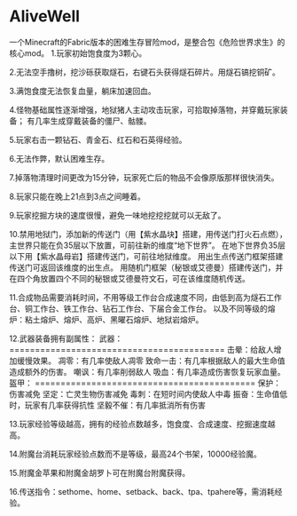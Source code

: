 # AliveWell
一个Minecraft的Fabric版本的困难生存冒险mod，是整合包《危险世界求生》的核心mod。
1.玩家初始饱食度为3颗心。

2.无法空手撸树，挖沙砾获取燧石，右键石头获得燧石碎片。用燧石镐挖铜矿。

3.满饱食度无法恢复血量，躺床加速回血。

4.怪物基础属性逐渐增强，地狱猪人主动攻击玩家，可拾取掉落物，并穿戴玩家装备； 有几率生成穿戴装备的僵尸、骷髅。

5.玩家右击一颗钻石、青金石、红石和石英得经验。

6.无法作弊，默认困难生存。

7.掉落物清理时间更改为15分钟，玩家死亡后的物品不会像原版那样很快消失。

8.玩家只能在晚上21点到3点之间睡着。

9.玩家挖掘方块的速度很慢，避免一味地挖挖挖就可以无敌了。

10.禁用地狱门，添加新的传送门（用【紫水晶块】搭建，用传送门打火石点燃），主世界只能在负35层以下放置，可前往新的维度“地下世界”。 
在地下世界负35层以下用【紫水晶母岩】搭建传送门，可前往地狱维度。 
用出生点传送门框架搭建传送门可返回该维度的出生点。 
用随机门框架（秘银或艾德曼）搭建传送门，并在四个角放置四个不同的秘银或艾德曼符文石，可在该维度随机传送。

11.合成物品需要消耗时间，不用等级工作台合成速度不同，由低到高为燧石工作台、铜工作台、铁工作台、钻石工作台、下届合金工作台。
以及不同等级的熔炉：粘土熔炉、熔炉、高炉、黑曜石熔炉、地狱岩熔炉。

12.武器装备拥有副属性： 
武器： ==========================================
击晕：给敌人增加缓慢效果。
凋零：有几率使敌人凋零 
致命一击：有几率根据敌人的最大生命值造成额外的伤害。
嘲讽：有几率削弱敌人 
吸血：有几率造成伤害恢复玩家血量。 
盔甲： ===========================================
保护：伤害减免 
坚定：亡灵生物伤害减免 
毒刺：在短时间内使敌人中毒 
振奋：生命值低时，玩家有几率获得抗性 
坚毅不催：有几率抵消所有伤害

13.玩家经验等级越高，拥有的经验点数越多，饱食度、合成速度、挖掘速度越高。

14.附魔台消耗玩家经验点数而不是等级，最高24个书架，10000经验魔。

15.附魔金苹果和附魔金胡罗卜可在附魔台附魔获得。

16.传送指令：sethome、home、setback、back、tpa、tpahere等，需消耗经验。
